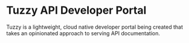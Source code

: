# Tuzzy API Developer Portal

Tuzzy is a lightweight, cloud native developer portal being created that takes an opinionated approach to serving API documentation. 
